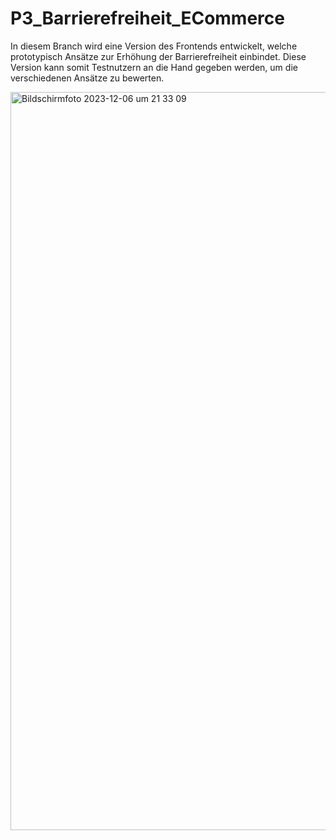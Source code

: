 # P3_Barrierefreiheit_ECommerce
In diesem Branch wird eine Version des Frontends entwickelt, welche prototypisch Ansätze zur Erhöhung der Barrierefreiheit einbindet.
Diese Version kann somit Testnutzern an die Hand gegeben werden, um die verschiedenen Ansätze zu bewerten.

<img width="1181" alt="Bildschirmfoto 2023-12-06 um 21 33 09" src="https://github.com/sebastianbroc/P3_Barrierefreiheit_ECommerce/assets/63352229/01e87c6a-4205-40b4-b580-40ee2e0a77a6">
